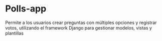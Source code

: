 # Polls-app
Permite a los usuarios crear preguntas con múltiples opciones y registrar votos, utilizando el framework Django para gestionar modelos, vistas y plantillas
